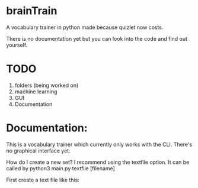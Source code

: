 # brainTrain
A vocabulary trainer in python made because quizlet now costs.

There is no documentation yet but you can look into the code and find out yourself. 

# TODO
1. folders (being worked on)
2. machine learning
3. GUI
4. Documentation

# Documentation:
This is a vocabulary trainer which currently only works with the CLI. There's no graphical interface yet.

How do I create a new set?
I recommend using the textfile option. It can be called by python3 main.py textfile [filename]

First create a text file like this:
